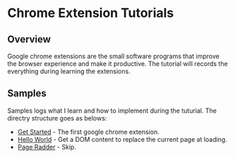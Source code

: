 # Chrome Extension Tutorials

## Overview
Google chrome extensions are the small software programs that improve the browser experience and make it productive. The tutorial will records the everything during learning the extensions.

## Samples
Samples logs what I learn and how to implement during the tuturial. The directry structure goes as belows:
- [Get Started](/get-started/) - The first google chrome extension.
- [Hello World](/hello-world/) - Get a DOM content to replace the current page at loading.
- [Page Radder](/page-radder/) - Skip.
